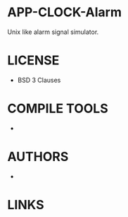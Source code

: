 # APP-CLOCK-Alarm
Unix like alarm signal simulator.

LICENSE
===============
* BSD 3 Clauses

COMPILE TOOLS
===============
* 

AUTHORS
===============
* 

LINKS
===============
